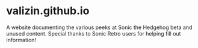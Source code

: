 # valizin.github.io
A website documenting the various peeks at Sonic the Hedgehog beta and unused content. Special thanks to Sonic Retro users for helping fill out information!
